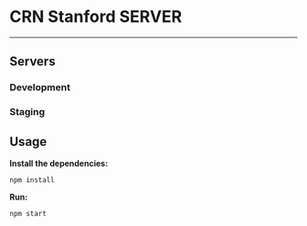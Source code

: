 # CRN Stanford SERVER

****

## Servers

### Development

### Staging

## Usage

__Install the dependencies:__

`npm install`

__Run:__

`npm start`